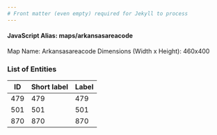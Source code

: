 ```yaml
---
# Front matter (even empty) required for Jekyll to process
---
```


#### JavaScript Alias: maps/arkansasareacode

Map Name: Arkansasareacode
Dimensions (Width x Height): 460x400

### List of Entities

| ID  | Short label | Label |
| --- | ----------- | ----- |
| 479 | 479         | 479   |
| 501 | 501         | 501   |
| 870 | 870         | 870   |
